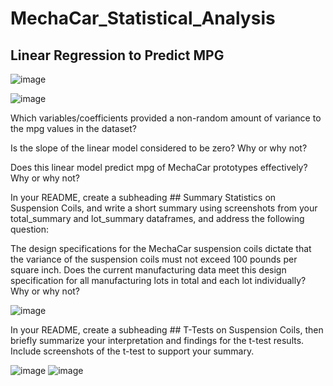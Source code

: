 # MechaCar_Statistical_Analysis

## Linear Regression to Predict MPG



![image](https://user-images.githubusercontent.com/120151872/230744928-d654d303-99df-43aa-9ad9-ee523772fb29.png)

![image](https://user-images.githubusercontent.com/120151872/230745027-1ebea422-3861-45af-bb0e-ad37e2f4d436.png)

Which variables/coefficients provided a non-random amount of variance to the mpg values in the dataset?

Is the slope of the linear model considered to be zero? Why or why not?

Does this linear model predict mpg of MechaCar prototypes effectively? Why or why not?

In your README, create a subheading ## Summary Statistics on Suspension Coils, and write a short summary using screenshots from your total_summary and lot_summary dataframes, and address the following question:

The design specifications for the MechaCar suspension coils dictate that the variance of the suspension coils must not exceed 100 pounds per square inch. Does the current manufacturing data meet this design specification for all manufacturing lots in total and each lot individually? Why or why not?

![image](https://user-images.githubusercontent.com/120151872/230745812-181dbdec-a785-4b51-8ca5-57f3472c861b.png)

In your README, create a subheading ## T-Tests on Suspension Coils, then briefly summarize your interpretation and findings for the t-test results. Include screenshots of the t-test to support your summary.

![image](https://user-images.githubusercontent.com/120151872/230748075-f6e39e21-473c-4630-a7bb-27df4378e6a2.png)
![image](https://user-images.githubusercontent.com/120151872/230748397-170bac77-b850-49ce-ab00-85d92d29bf63.png)

